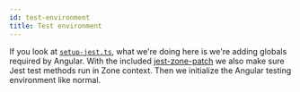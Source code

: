 ```yaml
---
id: test-environment
title: Test environment
---
```


If you look at [`setup-jest.ts`](https://github.com/thymikee/jest-preset-angular/blob/v8.3.2/src/setup-jest.ts),
what we're doing here is we're adding globals required by Angular. With the included [jest-zone-patch](https://github.com/thymikee/jest-preset-angular/tree/v8.3.2/src/zone-patch)
we also make sure Jest test methods run in Zone context. Then we initialize the Angular testing environment like normal.
